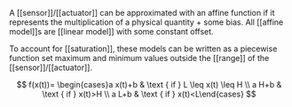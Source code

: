 A [[sensor]]/[[actuator]] can be approximated with an affine function if it represents the multiplication of a physical quantity + some bias. All [[affine model]]s are [[linear model]] with some constant offset.

To account for [[saturation]], these models can be written as a piecewise function set maximum and minimum values outside the [[range]] of the [[sensor]]/[[actuator]].

$$
f(x(t))= \begin{cases}a x(t)+b & \text { if } L \leq x(t) \leq H \\ a H+b & \text { if } x(t)>H \\ a L+b & \text { if } x(t)<L\end{cases}
$$
